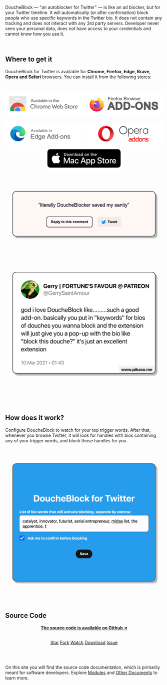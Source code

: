 DoucheBlock &mdash; "an autoblocker for Twitter" &mdash; is like an ad blocker, but for your Twitter timeline. It will automatically (or after confirmation) block people who use specific keywords in the Twitter bio. It does not contain any tracking and does not interact with any 3rd party servers. Developer never sees your personal data, does not have access to your credentials and cannot know how you use it. 

<br/>

## Where to get it

DoucheBlock for Twitter is available for **Chrome, Firefox, Edge, Brave, Opera and Safari** browsers. You can install it from the following stores:

<p align="center" style="margin-top: 40px">    
<a href="https://chrome.google.com/webstore/detail/eeledoologbepiegnccedjigjkblhmhi"><img alt="install at chrome web store" width="250" src="https://raw.githubusercontent.com/MobileFirstLLC/doucheblock/master/.github/badge.png"/></a>
<a href="https://addons.mozilla.org/en-US/firefox/addon/doucheblock-for-twitter/"><img alt="Firefox Add-Ons" width="250" src="https://raw.githubusercontent.com/MobileFirstLLC/doucheblock/master/.github/badge-firefox.png"/></a>
<br/><br/><a href="https://microsoftedge.microsoft.com/addons/detail/jjamkfoaemeiacomhpidlhkjinmpmkpj"><img alt="Edge Add-Ons" width="250" src="https://raw.githubusercontent.com/MobileFirstLLC/doucheblock/master/.github/badge-edge.png"/></a>
<a href="https://addons.opera.com/en/extensions/details/doucheblock-for-twitter/"><img alt="Opera addons" src="https://raw.githubusercontent.com/MobileFirstLLC/doucheblock/master/.github/badge-opera.png" width="250" /></a>
<a href="https://apps.apple.com/us/app/doucheblock-for-twitter/id1576147372"><img alt="Safari extension" src="https://raw.githubusercontent.com/MobileFirstLLC/doucheblock/master/.github/badge-safari.png" width="250" /></a>
</p>

<br/>

<img src="https://raw.githubusercontent.com/MobileFirstLLC/doucheblock/master/.github/user_comment.jpg" style="margin:2rem auto 4rem auto; background:#ddd; border:2px solid #555; box-shadow:6px 6px 0 #0004; border-radius:12px; width:500px; display:block; max-width:90%;" />

<br/>

<img src="https://raw.githubusercontent.com/MobileFirstLLC/doucheblock/master/.github/user_comment2.png" style="margin:2rem auto 8rem auto; background:#ddd; border:2px solid #555; box-shadow:6px 6px 0 #0004; border-radius:12px; width:500px; display:block; max-width:90%;" />

## How does it work?

Configure DoucheBlock to watch for your top trigger words. After that, whenever you browse Twitter, it will look for handles with bios containing any of your trigger words, and block those handles for you.

<img src="https://raw.githubusercontent.com/MobileFirstLLC/doucheblock/master/.github/preview.gif"
alt="system diagram" style="background:#ddd; border:2px solid #555; box-shadow:6px 6px 0 #0004; border-radius:12px; width:500px; display:block; max-width:90%; margin:4rem auto 6rem auto"/>

## Source Code

<p align="center" style="font-weight: bold; margin-bottom: 30px;">
<a href="https://github.com/MobileFirstLLC/doucheblock" target="_blank" rel="noreferrer nofollow">The source code is available on Github ↗</a>
</p>

<p align="center" style="margin-top:1rem;">
<a class="github-button" href="https://github.com/MobileFirstLLC/doucheblock" data-color-scheme="no-preference: light; light: light; dark: light;" data-icon="octicon-star" data-size="large" aria-label="Star MobileFirstLLC/doucheblock on GitHub">Star</a>
<a class="github-button" href="https://github.com/MobileFirstLLC/doucheblock/fork" data-color-scheme="no-preference: light; light: light; dark: light;" data-icon="octicon-repo-forked" data-size="large" aria-label="Fork MobileFirstLLC/doucheblock on GitHub">Fork</a>
<a class="github-button" href="https://github.com/MobileFirstLLC/doucheblock/subscription" data-color-scheme="no-preference: light; light: light; dark: light;" data-icon="octicon-eye" data-size="large" aria-label="Watch MobileFirstLLC/doucheblock on GitHub">Watch</a>
<a class="github-button" href="https://github.com/MobileFirstLLC/doucheblock/archive/master.zip" data-color-scheme="no-preference: light; light: light; dark: light;" data-icon="octicon-download" data-size="large" aria-label="Download MobileFirstLLC/doucheblock on GitHub">Download</a>
<a class="github-button" href="https://github.com/MobileFirstLLC/doucheblock/issues" data-color-scheme="no-preference: light; light: light; dark: light;" data-icon="octicon-issue-opened" data-size="large" aria-label="Issue MobileFirstLLC/doucheblock on GitHub">Issue</a>
</p>

<br/><br/>

On this site you will find the source code documentation, which is primarily meant for software developers.
Explore [Modules](list_module.html) and [Other Documents](list_tutorial.html) to learn more.
